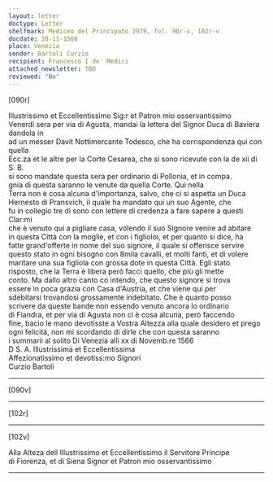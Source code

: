 ```yaml
---
layout: letter
doctype: Letter
shelfmark: Mediceo del Principato 2979, fol. 90r-v, 102r-v
docdate: 20-11-1568
place: Venezia
sender: Bartoli Curzio
recipient: Francesco I de' Medici
attached_newsletter: TBD
reviewed: "No"
---
```


[090r]  
  
  
Illustrissimo et Eccellentissimo Sig:r et Patron mio osservantissimo  
Venerdì sera per via di Agusta, mandai la lettera del Signor Duca di Baviera dandola in  
ad un messer Davit Nottimercante Todesco, che ha corrispondenza qui con quella  
Ecc.za et le altre per la Corte Cesarea, che si sono ricevute con la de xii di S. B.  
si sono mandate questa sera per ordinario di Pollonia, et in compa.  
gnia di questa saranno le venute da quella Corte. Qui nella  
Terra non è cosa alcuna d'importanza, salvo, che ci si aspetta un Duca  
Hernesto di Pransvich, il quale ha mandato qui un suo Agente, che  
fu in collegio tre dì sono con lettere di credenza a fare sapere a questi Clar:mi  
che è venuto qui a pigliare casa, volendo il suo Signore venire ad abitare  
in questa Città con la moglie, et con i figlioloi, et per quanto si dice, ha  
fatte grand'offerte in nome del suo signore, il quale si offerisce servire  
questo stato in ogni bisogno con 8mila cavalli, et molti fanti, et di volere  
maritare una sua figliola con grossa dote in questa Città. Egli stato  
risposto, che la Terra è libera però facci quello, che più gli mette  
conto. Ma dallo altro canto co intendo, che questo signore si trova  
essere in poca grazia con Casa d'Austria, et che viene qui per  
sdebitarsi trovandosi grossamente indebitato. Che è quanto posso  
scrivere da queste bande non essendo venuto ancora lo ordinario  
di Fiandra, et per via di Agusta non ci è cosa alcuna, però faccendo  
fine, bacio le mano devotisste a Vostra Altezza alla quale desidero et prego  
ogni felicità, non mi scordando di dirle che con questa saranno  
i summarii al solito Di Venezia alli xx di Novemb.re 1566  
D S. A. Illustrissima et Eccellentissima  
Affezionatissimo et devotiss:mo Signori  
Curzio Bartoli  
  
---  

[090v]  
  
  
  
---  

[102r]  
  
  
  
---  

[102v]  
  
  
Alla Alteza dell Illustrissimo et Eccellentissimo il Servitore Principe  
di Fiorenza, et di Siena Signor et Patron mio osservantissimo  
  
---  

